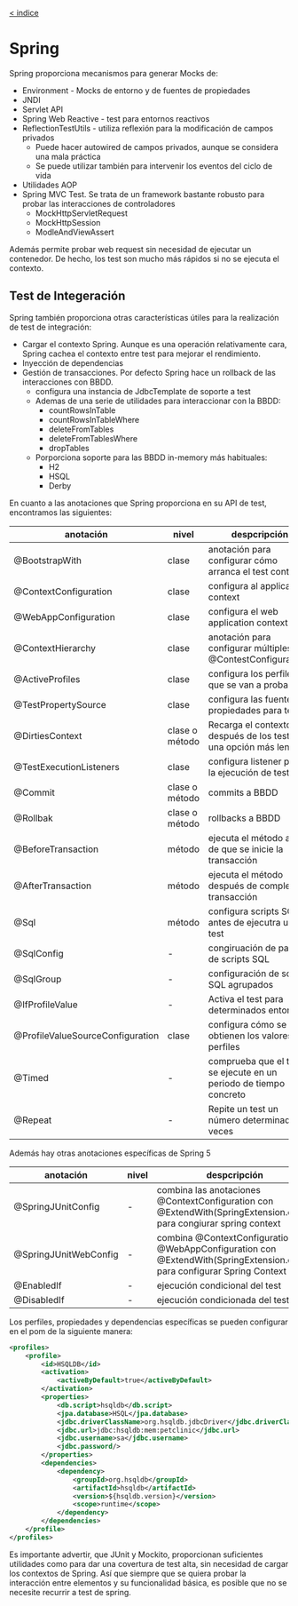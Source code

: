 [< indice](./0-index.md)

# Spring

Spring proporciona mecanismos para generar Mocks de:

* Environment - Mocks de entorno y de fuentes de propiedades
* JNDI
* Servlet API
* Spring Web Reactive - test para entornos reactivos
* ReflectionTestUtils - utiliza reflexión para la modificación de campos privados
  * Puede hacer autowired de campos privados, aunque se considera una mala práctica
  * Se puede utilizar también para intervenir los eventos del ciclo de vida
* Utilidades AOP
* Spring MVC Test. Se trata de un framework bastante robusto para probar las interacciones de controladores
  * MockHttpServletRequest
  * MockHttpSession
  * ModleAndViewAssert

Además permite probar web request sin necesidad de ejecutar un contenedor. De hecho, los test son mucho más rápidos si no se ejecuta el contexto.

## Test de Integeración

Spring también proporciona otras características útiles para la realización de test de integración:

* Cargar el contexto Spring. Aunque es una operación relativamente cara, Spring cachea el contexto entre test para mejorar el rendimiento.
* Inyección de dependencias
* Gestión de transacciones. Por defecto Spring hace un rollback de las interacciones con BBDD.
  * configura una instancia de JdbcTemplate de soporte a test
  * Ademas de una serie de utilidades para interaccionar con la BBDD:
    * countRowsInTable
    * countRowsInTableWhere
    * deleteFromTables
    * deleteFromTablesWhere
    * dropTables
  * Porporciona soporte para las BBDD in-memory más habituales:
    * H2
    * HSQL
    * Derby

En cuanto a las anotaciones que Spring proporciona en su API de test, encontramos las siguientes:

|anotación|nivel|despcripción|
|---------|-----|------------|
|@BootstrapWith|clase|anotación para configurar cómo arranca el test context|
|@ContextConfiguration|clase|configura al application context|
|@WebAppConfiguration|clase|configura el web application context|
|@ContextHierarchy|clase|anotación para configurar múltiples @ContestConfigurations|
|@ActiveProfiles|clase|configura los perfiles  que se van a probar|
|@TestPropertySource|clase|configura las fuentes de propiedades para test|
|@DirtiesContext|clase o método| Recarga el contexto después de los test - es una opción más lenta|
|@TestExecutionListeners|clase|configura listener para la ejecución de test|
|@Commit|clase o método|commits a BBDD|
|@Rollbak|clase o método|rollbacks a BBDD|
|@BeforeTransaction|método|ejecuta el método antes de que se inicie la transacción|
|@AfterTransaction|método|ejecuta el método después de completar la transacción|
|@Sql|método|configura scripts SQL antes de ejecutra un test|
|@SqlConfig| - | congiruación de parse o de scripts SQL|
|@SqlGroup| - | configuración de scripts SQL agrupados|
|@IfProfileValue|-|Activa el test para determinados entornos|
|@ProfileValueSourceConfiguration|clase|configura cómo se obtienen los valores de perfiles|
|@Timed|-|comprueba que el test se ejecute en un periodo de tiempo concreto
|@Repeat|-|Repite un test un número determinado de veces|

Además hay otras anotaciones específicas de Spring 5

|anotación|nivel|despcripción|
|---------|-----|------------|
|@SpringJUnitConfig|-|combina las anotaciones @ContextConfiguration con  @ExtendWith(SpringExtension.class) para congiurar spring context|
|@SpringJUnitWebConfig|-|combina @ContextConfiguration y @WebAppConfiguration con @ExtendWith(SpringExtension.class) para configurar Spring Context|
|@EnabledIf|-|ejecución condicional del test|
|@DisabledIf|-|ejecución condicionada del test|

Los perfiles, propiedades y dependencias específicas se pueden configurar en el pom de la siguiente manera:

```xml
<profiles>
    <profile>
        <id>HSQLDB</id>
        <activation>
            <activeByDefault>true</activeByDefault>
        </activation>
        <properties>
            <db.script>hsqldb</db.script>
            <jpa.database>HSQL</jpa.database>
            <jdbc.driverClassName>org.hsqldb.jdbcDriver</jdbc.driverClassName>
            <jdbc.url>jdbc:hsqldb:mem:petclinic</jdbc.url>
            <jdbc.username>sa</jdbc.username>
            <jdbc.password/>
        </properties>
        <dependencies>
            <dependency>
                <groupId>org.hsqldb</groupId>
                <artifactId>hsqldb</artifactId>
                <version>${hsqldb.version}</version>
                <scope>runtime</scope>
            </dependency>
        </dependencies>
    </profile>
</profiles>
```

Es importante advertir, que JUnit y Mockito, proporcionan suficientes utilidades como para dar una covertura de test alta, sin necesidad de cargar los contextos de Spring. Así que siempre que se quiera probar la interacción entre elementos y su funcionalidad básica, es posible que no se necesite recurrir a test de spring.